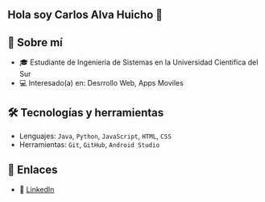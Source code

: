 ## Hola soy Carlos Alva Huicho 👋

## 💼 Sobre mí

- 🎓 Estudiante de Ingenieria de Sistemas en la Universidad Cientifica del Sur
- 💻 Interesado(a) en: Desrrollo Web, Apps Moviles

## 🛠️ Tecnologías y herramientas

- Lenguajes: `Java`, `Python`, `JavaScript`, `HTML`, `CSS`
- Herramientas: `Git`, `GitHub`, `Android Studio`

## 🚀 Enlaces

- 🔗 [LinkedIn](http://www.linkedin.com/in/carlos-alva-huicho-98323a20b)

<!--
**CarlosAlvaHuicho/CarlosAlvaHuicho** is a ✨ _special_ ✨ repository because its `README.md` (this file) appears on your GitHub profile.

Here are some ideas to get you started:

- 🔭 I’m currently working on ...
- 🌱 I’m currently learning ...
- 👯 I’m looking to collaborate on ...
- 🤔 I’m looking for help with ...
- 💬 Ask me about ...
- 📫 How to reach me: ...
- 😄 Pronouns: ...
- ⚡ Fun fact: ...
-->
